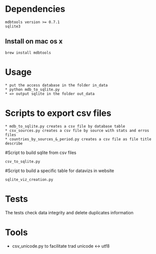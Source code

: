 # Dependencies
```
mdbtools version >= 0.7.1
sqlite3
```

## Install on mac os x
```
brew install mdbtools
```

# Usage
```
* put the access database in the folder in_data
* python mdb_to_sqlite.py
* => output sqlite in the folder out_data
```

# Scripts to export csv files
```
* mdb_to_sqlite.py creates a csv file by database table
* csv_sources.py creates a csv file by source with stats and erros files
* countries_by_sources_&_period.py creates a csv file as file title describe
```

#Script to build sqlite from csv files
```
csv_to_sqlite.py
```

#Script to build a specific table for datavizs in website
```
sqlite_viz_creation.py
```

# Tests
The tests check data integrity and delete duplicates information

# Tools
* csv_unicode.py to facilitate trad unicode <-> utf8